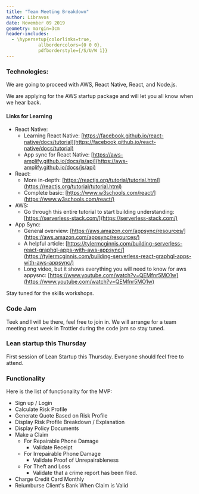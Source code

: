 ```yaml
---
title: "Team Meeting Breakdown"
author: Libravos
date: November 09 2019
geometry: margin=3cm
header-includes:
  - \hypersetup{colorlinks=true,
            allbordercolors={0 0 0},
            pdfborderstyle={/S/U/W 1}}
---
```



### Technologies:

We are going to proceed with AWS, React Native, React, and Node.js.

We are applying for the AWS startup package and will let you all know when we hear back.

#### Links for Learning

 * React Native:
   * Learning React Native: [https://facebook.github.io/react-native/docs/tutorial](https://facebook.github.io/react-native/docs/tutorial)
   * App sync for React Native: [https://aws-amplify.github.io/docs/js/api](https://aws-amplify.github.io/docs/js/api)
 * React: 
   * More in-depth: [https://reactjs.org/tutorial/tutorial.html](https://reactjs.org/tutorial/tutorial.html) 
   * Complete basic: [https://www.w3schools.com/react/](https://www.w3schools.com/react/)
 * AWS: 
   * Go through this entire tutorial to start building understanding: [https://serverless-stack.com/](https://serverless-stack.com/)
 * App Sync: 
   * General overview: [https://aws.amazon.com/appsync/resources/](https://aws.amazon.com/appsync/resources/) 
   * A helpful article: [https://tylermcginnis.com/building-serverless-react-graphql-apps-with-aws-appsync/](https://tylermcginnis.com/building-serverless-react-graphql-apps-with-aws-appsync/)
   * Long video, but it shows everything you will need to know for aws appysnc: [https://www.youtube.com/watch?v=QEMfnr5MO1w](https://www.youtube.com/watch?v=QEMfnr5MO1w)

Stay tuned for the skills workshops.

### Code Jam

Teek and I will be there, feel free to join in. We will arrange for a team meeting next week in Trottier during the code jam so stay tuned.

### Lean startup this Thursday

First session of Lean Startup this Thursday. Everyone should feel free to attend.

### Functionality

Here is the list of functionality for the MVP:

 * Sign up / Login
 * Calculate Risk Profile
 * Generate Quote Based on Risk Profile
 * Display Risk Profile Breakdown / Explanation
 * Display Policy Documents
 * Make a Claim
   * For Repairable Phone Damage
     * Validate Receipt
   * For Irrepairable Phone Damage
     * Validate Proof of Unrepairableness
   * For Theft and Loss
     * Validate that a crime report has been filed.
 * Charge Credit Card Monthly
 * Reiumburse Client's Bank When Claim is Valid
    

<!--Please respond with what you would like to work on. ranked one to three.-->


